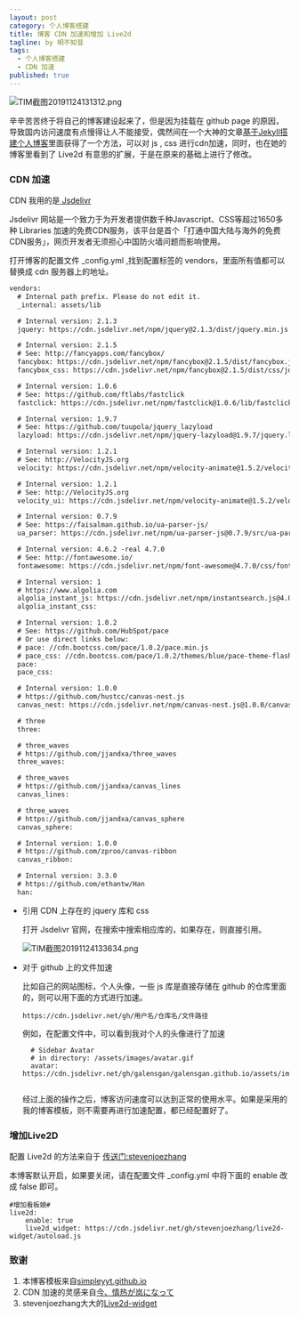 ```yaml
---
layout: post
category: 个人博客搭建
title: 博客 CDN 加速和增加 Live2d
tagline: by 明不知昔
tags: 
  - 个人博客搭建
  - CDN 加速
published: true
---
```


![TIM截图20191124131312.png](https://i.loli.net/2019/11/24/ZPfUFSTdKuXQlq1.png)

辛辛苦苦终于将自己的博客建设起来了，但是因为挂载在 github page 的原因，导致国内访问速度有点慢得让人不能接受，偶然间在一个大神的文章[基于Jekyll搭建个人博客](https://wu-kan.github.io/posts/%E5%8D%9A%E5%AE%A2%E6%90%AD%E5%BB%BA/%E5%9F%BA%E4%BA%8EJekyll%E6%90%AD%E5%BB%BA%E4%B8%AA%E4%BA%BA%E5%8D%9A%E5%AE%A2)里面获得了一个方法，可以对  js , css 进行cdn加速，同时，也在她的博客里看到了 Live2d 有意思的扩展，于是在原来的基础上进行了修改。

<!--more-->

### CDN 加速

CDN 我用的是[ Jsdelivr](https://www.jsdelivr.com/)

 Jsdelivr 网站是一个致力于为开发者提供数千种Javascript、CSS等超过1650多种 Libraries 加速的免费CDN服务，该平台是首个「打通中国大陆与海外的免费CDN服务」，网页开发者无须担心中国防火墙问题而影响使用。 

打开博客的配置文件 _config.yml ,找到配置标签的 vendors，里面所有值都可以替换成 cdn 服务器上的地址。

``` HTML
vendors:
  # Internal path prefix. Please do not edit it.
  _internal: assets/lib

  # Internal version: 2.1.3
  jquery: https://cdn.jsdelivr.net/npm/jquery@2.1.3/dist/jquery.min.js

  # Internal version: 2.1.5
  # See: http://fancyapps.com/fancybox/
  fancybox: https://cdn.jsdelivr.net/npm/fancybox@2.1.5/dist/fancybox.jquery.cjs.min.js
  fancybox_css: https://cdn.jsdelivr.net/npm/fancybox@2.1.5/dist/css/jquery.fancybox.css

  # Internal version: 1.0.6
  # See: https://github.com/ftlabs/fastclick
  fastclick: https://cdn.jsdelivr.net/npm/fastclick@1.0.6/lib/fastclick.min.js

  # Internal version: 1.9.7
  # See: https://github.com/tuupola/jquery_lazyload
  lazyload: https://cdn.jsdelivr.net/npm/jquery-lazyload@1.9.7/jquery.lazyload.min.js

  # Internal version: 1.2.1
  # See: http://VelocityJS.org
  velocity: https://cdn.jsdelivr.net/npm/velocity-animate@1.5.2/velocity.min.js

  # Internal version: 1.2.1
  # See: http://VelocityJS.org
  velocity_ui: https://cdn.jsdelivr.net/npm/velocity-animate@1.5.2/velocity.ui.js

  # Internal version: 0.7.9
  # See: https://faisalman.github.io/ua-parser-js/
  ua_parser: https://cdn.jsdelivr.net/npm/ua-parser-js@0.7.9/src/ua-parser.min.js

  # Internal version: 4.6.2 -real 4.7.0
  # See: http://fontawesome.io/
  fontawesome: https://cdn.jsdelivr.net/npm/font-awesome@4.7.0/css/font-awesome.min.css

  # Internal version: 1
  # https://www.algolia.com
  algolia_instant_js: https://cdn.jsdelivr.net/npm/instantsearch.js@4.0.0/dist/instantsearch.production.min.js
  algolia_instant_css:

  # Internal version: 1.0.2
  # See: https://github.com/HubSpot/pace
  # Or use direct links below:
  # pace: //cdn.bootcss.com/pace/1.0.2/pace.min.js
  # pace_css: //cdn.bootcss.com/pace/1.0.2/themes/blue/pace-theme-flash.min.css
  pace:
  pace_css:

  # Internal version: 1.0.0
  # https://github.com/hustcc/canvas-nest.js
  canvas_nest: https://cdn.jsdelivr.net/npm/canvas-nest.js@1.0.0/canvas-nest.min.js

  # three
  three:

  # three_waves
  # https://github.com/jjandxa/three_waves
  three_waves:

  # three_waves
  # https://github.com/jjandxa/canvas_lines
  canvas_lines:

  # three_waves
  # https://github.com/jjandxa/canvas_sphere
  canvas_sphere:

  # Internal version: 1.0.0
  # https://github.com/zproo/canvas-ribbon
  canvas_ribbon:

  # Internal version: 3.3.0
  # https://github.com/ethantw/Han
  han:
```

* 引用 CDN 上存在的  jquery 库和 css

  打开 Jsdelivr 官网，在搜索中搜索相应库的，如果存在，则直接引用。

  ![TIM截图20191124133634.png](https://i.loli.net/2019/11/24/n1salZ8wcOhGU9Y.png)

* 对于 github 上的文件加速

  比如自己的网站图标，个人头像，一些 js 库是直接存储在 github 的仓库里面的，则可以用下面的方式进行加速。

  `https://cdn.jsdelivr.net/gh/用户名/仓库名/文件路径`
  
  例如，在配置文件中，可以看到我对个人的头像进行了加速

  ```
	# Sidebar Avatar
	# in directory: /assets/images/avatar.gif
	avatar: https://cdn.jsdelivr.net/gh/galensgan/galensgan.github.io/assets/images/info/author.jpg
    
  ```

	经过上面的操作之后，博客访问速度可以达到正常的使用水平。如果是采用的我的博客模板，则不需要再进行加速配置，都已经配置好了。

### 增加Live2D

配置 Live2d 的方法来自于 [ 传送门:stevenjoezhang](https://github.com/stevenjoezhang/live2d-widget)

本博客默认开启，如果要关闭，请在配置文件 _config.yml 中将下面的 enable 改成 false 即可。

```
#增加看板娘#
live2d:
    enable: true
    live2d_widget: https://cdn.jsdelivr.net/gh/stevenjoezhang/live2d-widget/autoload.js
```


### 致谢

1. 本博客模板来自[simpleyyt.github.io](https://github.com/Simpleyyt/simpleyyt.github.io)
2. CDN 加速的灵感来自[今、情热が岚になって](https://wu-kan.github.io)
3. stevenjoezhang大大的[Live2d-widget](https://github.com/stevenjoezhang/live2d-widget)


